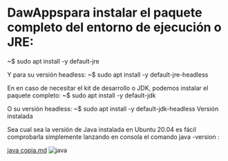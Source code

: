 # DawAppspara instalar el paquete completo del entorno de ejecución o JRE:
~$ sudo apt install -y default-jre

Y para su versión headless:
~$ sudo apt install -y default-jre-headless

En en caso de necesitar el kit de desarrollo o JDK, podemos instalar el paquete completo:
~$ sudo apt install -y default-jdk

O su versión headless:
~$ sudo apt install -y default-jdk-headless
Versión instalada

Sea cual sea la versión de Java instalada en Ubuntu 20.04 es fácil comprobarla simplemente lanzando en consola el comando java -version
:


[java copia.md](https://github.com/RobertGiantSteps/DawApps/files/7375351/java.copia.md)
![java](https://user-images.githubusercontent.com/91851811/137957222-3958997b-ed45-435a-8574-8a22424cd438.png)
